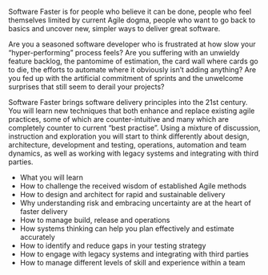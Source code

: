 Software Faster is for people who believe it can be done, people who feel themselves limited by current Agile dogma, people who want to go back to basics and uncover new, simpler ways to deliver great software.

Are you a seasoned software developer who is frustrated at how slow your “hyper-performing” process feels? Are you suffering with an unwieldy feature backlog, the pantomime of estimation, the card wall where cards go to die, the efforts to automate where it obviously isn’t adding anything? Are you fed up with the artificial commitment of sprints and the unwelcome surprises that still seem to derail your projects?

Software Faster brings software delivery principles into the 21st century. You will learn new techniques that both enhance and replace existing agile practices, some of which are counter-intuitive and many which are completely counter to current “best practise”. Using a mixture of discussion, instruction and exploration you will start to think differently about design, architecture, development and testing, operations, automation and team dynamics, as well as working with legacy systems and integrating with third parties.

- What you will learn
- How to challenge the received wisdom of established Agile methods
-   How to design and architect for rapid and sustainable delivery
-   Why understanding risk and embracing uncertainty are at the heart of faster delivery
-   How to manage build, release and operations
-   How systems thinking can help you plan effectively and estimate accurately
-   How to identify and reduce gaps in your testing strategy
-   How to engage with legacy systems and integrating with third parties
-  How to manage different levels of skill and experience within a team
